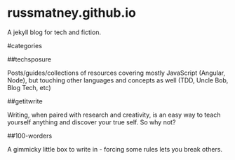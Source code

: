 russmatney.github.io
====================

A jekyll blog for tech and fiction.

#categories

##techsposure

Posts/guides/collections of resources covering mostly JavaScript (Angular, Node), but touching other languages and concepts as well (TDD, Uncle Bob, Blog Tech, etc)

##getitwrite

Writing, when paired with research and creativity, is an easy way to teach yourself anything and discover your true self. So why not?

##100-worders

A gimmicky little box to write in - forcing some rules lets you break others.
